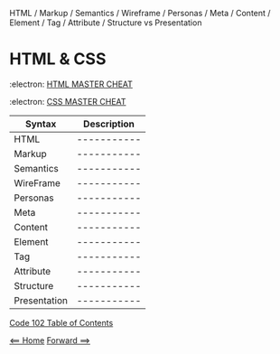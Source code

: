 HTML / Markup / Semantics / Wireframe / Personas / Meta / Content / Element / Tag / Attribute / Structure vs Presentation 

# HTML & CSS

:electron: [HTML MASTER CHEAT](https://overapi.com/html)

:electron: [CSS MASTER CHEAT](https://overapi.com/css)


| Syntax      | Description |
| ----------- | ----------- |
| HTML      | ----------- |
| Markup   | -----------
| Semantics | ----------- |
| WireFrame      | -----------|
| Personas   | -----------        |
| Meta      | -----------       |
| Content   | -----------        |
| Element | ----------- |
| Tag      | -----------       |
| Attribute   | -----------        |
| Structure   | -----------        |
| Presentation | ----------- |


[Code 102 Table of Contents](CodeFellows_102.md)

[<== Home](README.md) [Forward ==>](404)
